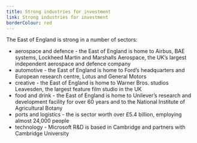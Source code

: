 ```yaml
---
title: Strong industries for investment
link: Strong industries for investment
borderColour: red
---
```

The East of England is strong in a number of sectors:


- aerospace and defence - the East of England is home to Airbus, BAE systems, Lockheed Martin and Marshalls Aerospace, the UK’s largest independent aerospace and defence company
- automotive - the East of England is home to Ford’s headquarters and European research centre, Lotus and General Motors
- creative - the East of England is home to Warner Bros. studios Leavesden, the largest feature film studio in the UK
- food and drink - the East of England is home to Unilever’s research and development facility for over 60 years and to the National Institute of Agricultural Botany
- ports and logistics - the is sector worth over £5.4 billion, employing almost 24,000 people 
- technology - Microsoft R&D is based in Cambridge and partners with Cambridge University